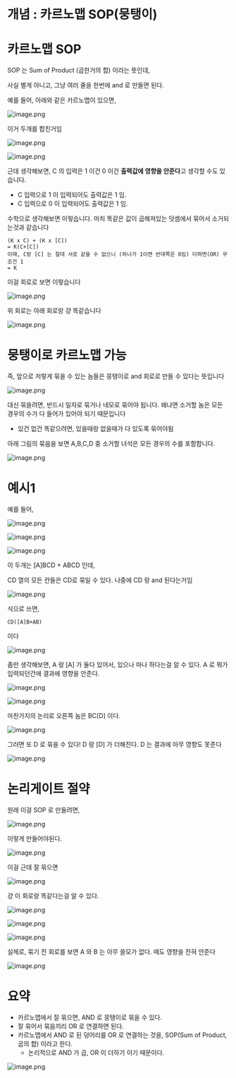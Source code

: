 # 개념 : 카르노맵 SOP(뭉탱이)

# 카르노맵 SOP

SOP 는 Sum of Product (곱한거의 합) 이라는 뜻인데,

사실 별게 아니고, 그냥 여러 줄을 한번에 and 로 만들면 된다.

예를 들어, 아래와 같은 카르노맵이 있으면,

![image.png](/images/2_개념_카르노맵_SOP(뭉탱이)/개념_카르노맵_SOP(뭉탱이)%201bc80ae0869c81c081f8e49c5d7db31d/image.png)

이거 두개를 합친거임

![image.png](/images/2_개념_카르노맵_SOP(뭉탱이)/개념_카르노맵_SOP(뭉탱이)%201bc80ae0869c81c081f8e49c5d7db31d/image%201.png)

![image.png](/images/2_개념_카르노맵_SOP(뭉탱이)/개념_카르노맵_SOP(뭉탱이)%201bc80ae0869c81c081f8e49c5d7db31d/image%202.png)

근데 생각해보면, C 의 입력은 1 이건 0 이건 **출력값에 영향을 안준다**고 생각할 수도 있습니다.

- C 입력으로 1 이 입력되어도 출력값은 1 임.
- C 입력으로 0 이 입력되어도 출력값은 1 임.

수학으로 생각해보면 이렇습니다. 마치 똑같은 값이 곱해져있는 덧셈에서 묶어서 소거되는것과 같습니다

```
(K x C) + (K x [C])
= K(C+[C])
이때, C랑 [C] 는 절대 서로 같을 수 없으니 (하나가 1이면 반대쪽은 0임) 더하면(OR) 무조건 1
= K
```

이걸 회로로 보면 이렇습니다

![image.png](/images/2_개념_카르노맵_SOP(뭉탱이)/개념_카르노맵_SOP(뭉탱이)%201bc80ae0869c81c081f8e49c5d7db31d/image%203.png)

위 회로는 아래 회로랑 걍 똑같습니다

![image.png](/images/2_개념_카르노맵_SOP(뭉탱이)/개념_카르노맵_SOP(뭉탱이)%201bc80ae0869c81c081f8e49c5d7db31d/image%204.png)

# 뭉탱이로 카르노맵 가능

즉, 앞으로 저렇게 묶을 수 있는 놈들은 뭉탱이로 and 회로로 만들 수 있다는 뜻입니다

![image.png](/images/2_개념_카르노맵_SOP(뭉탱이)/개념_카르노맵_SOP(뭉탱이)%201bc80ae0869c81c081f8e49c5d7db31d/image%205.png)

대신 묶을려면, 반드시 일자로 묶거나 네모로 묶어야 됩니다. 왜냐면 소거할 놈은 모든 경우의 수가 다 들어가 있어야 되기 때문입니다

- 있건 없건 똑같으려면, 있을때랑 없을때가 다 있도록 묶어야됨

아래 그림의 묶음을 보면 A,B,C,D 중 소거할 녀석은 모든 경우의 수를 포함합니다.

![image.png](/images/2_개념_카르노맵_SOP(뭉탱이)/개념_카르노맵_SOP(뭉탱이)%201bc80ae0869c81c081f8e49c5d7db31d/image%206.png)

# 예시1

예를 들어, 

![image.png](/images/2_개념_카르노맵_SOP(뭉탱이)/개념_카르노맵_SOP(뭉탱이)%201bc80ae0869c81c081f8e49c5d7db31d/image%207.png)

![image.png](/images/2_개념_카르노맵_SOP(뭉탱이)/개념_카르노맵_SOP(뭉탱이)%201bc80ae0869c81c081f8e49c5d7db31d/image%208.png)

![image.png](/images/2_개념_카르노맵_SOP(뭉탱이)/개념_카르노맵_SOP(뭉탱이)%201bc80ae0869c81c081f8e49c5d7db31d/image%209.png)

이 두개는 [A]BCD + ABCD 인데,

CD 열의 모든 칸들은 CD로 묶일 수 있다. 나중에 CD 랑 and 된다는거임

![image.png](/images/2_개념_카르노맵_SOP(뭉탱이)/개념_카르노맵_SOP(뭉탱이)%201bc80ae0869c81c081f8e49c5d7db31d/image%2010.png)

식으로 쓰면,

```
CD([A]B+AB)
```

이다

![image.png](/images/2_개념_카르노맵_SOP(뭉탱이)/개념_카르노맵_SOP(뭉탱이)%201bc80ae0869c81c081f8e49c5d7db31d/image%2011.png)

좀만 생각해보면, A 랑 [A] 가 둘다 있어서, 있으나 마나 하다는걸 알 수 있다. A 로 뭐가 입력되던간에 결과에 영향을 안준다.

![image.png](/images/2_개념_카르노맵_SOP(뭉탱이)/개념_카르노맵_SOP(뭉탱이)%201bc80ae0869c81c081f8e49c5d7db31d/image%203.png)

![image.png](/images/2_개념_카르노맵_SOP(뭉탱이)/개념_카르노맵_SOP(뭉탱이)%201bc80ae0869c81c081f8e49c5d7db31d/image%2012.png)

마찬가지의 논리로 오른쪽 놈은 BC[D] 이다.

![image.png](/images/2_개념_카르노맵_SOP(뭉탱이)/개념_카르노맵_SOP(뭉탱이)%201bc80ae0869c81c081f8e49c5d7db31d/image%2013.png)

그러면 또 D 로 묶을 수 있다! D 랑 [D] 가 더해진다. D 는 결과에 아무 영향도 못준다

![image.png](/images/2_개념_카르노맵_SOP(뭉탱이)/개념_카르노맵_SOP(뭉탱이)%201bc80ae0869c81c081f8e49c5d7db31d/image%2014.png)

# 논리게이트 절약

원래 이걸 SOP 로 만들려면,

![image.png](/images/2_개념_카르노맵_SOP(뭉탱이)/개념_카르노맵_SOP(뭉탱이)%201bc80ae0869c81c081f8e49c5d7db31d/image%2015.png)

이렇게 만들어야된다.

![image.png](/images/2_개념_카르노맵_SOP(뭉탱이)/개념_카르노맵_SOP(뭉탱이)%201bc80ae0869c81c081f8e49c5d7db31d/image%2016.png)

이걸 근데 잘 묶으면

![image.png](/images/2_개념_카르노맵_SOP(뭉탱이)/개념_카르노맵_SOP(뭉탱이)%201bc80ae0869c81c081f8e49c5d7db31d/image%2014.png)

걍 이 회로랑 똑같다는걸 알 수 있다.

![image.png](/images/2_개념_카르노맵_SOP(뭉탱이)/개념_카르노맵_SOP(뭉탱이)%201bc80ae0869c81c081f8e49c5d7db31d/image%2017.png)

![image.png](/images/2_개념_카르노맵_SOP(뭉탱이)/개념_카르노맵_SOP(뭉탱이)%201bc80ae0869c81c081f8e49c5d7db31d/image%2018.png)

![image.png](/images/2_개념_카르노맵_SOP(뭉탱이)/개념_카르노맵_SOP(뭉탱이)%201bc80ae0869c81c081f8e49c5d7db31d/image%2019.png)

실제로, 묶기 전 회로를 보면 A 와 B 는 아무 쓸모가 없다. 떼도 영향을 전혀 안준다

![image.png](/images/2_개념_카르노맵_SOP(뭉탱이)/개념_카르노맵_SOP(뭉탱이)%201bc80ae0869c81c081f8e49c5d7db31d/image%2020.png)

# 요약

- 카르노맵에서 잘 묶으면, AND 로 뭉탱이로 묶을 수 있다.
- 잘 묶어서 묶음끼리 OR 로 연결하면 된다.
- 카르노맵에서 AND 로 된 덩어리를 OR 로 연결하는 것을, SOP(Sum of Product, 곱의 합) 이라고 한다.
    - 논리적으로 AND 가 곱, OR 이 더하기 이기 때문이다.

![image.png](/images/2_개념_카르노맵_SOP(뭉탱이)/개념_카르노맵_SOP(뭉탱이)%201bc80ae0869c81c081f8e49c5d7db31d/image%206.png)